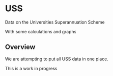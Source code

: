 # USS
Data on the Universities Superannuation Scheme

With some calculations and graphs

## Overview

We are attempting to put all USS data in one place.

This is a work in progress
